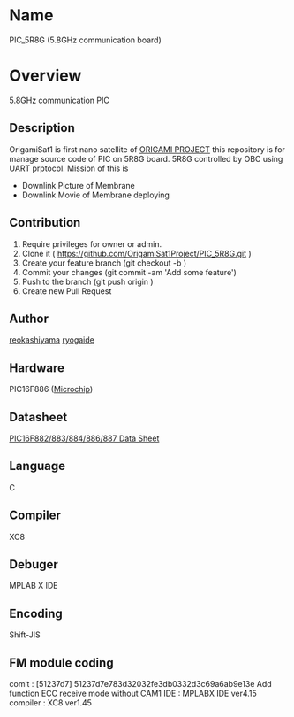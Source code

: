# Name
PIC_5R8G (5.8GHz communication board)

# Overview
5.8GHz communication PIC

## Description
OrigamiSat1 is first nano satellite of [ORIGAMI PROJECT](http://www.origami.titech.ac.jp/)
this repository is for manage source code of PIC on 5R8G board. 5R8G controlled by OBC using UART prptocol.
Mission of this is
* Downlink Picture of Membrane
* Downlink Movie of Membrane deploying

## Contribution

1. Require privileges for owner or admin.
1. Clone it ( https://github.com/OrigamiSat1Project/PIC_5R8G.git )
1. Create your feature branch (git checkout -b <my-new-feature>)
1. Commit your changes (git commit -am 'Add some feature')
1. Push to the branch (git push origin <my-new-feature>)
1. Create new Pull Request

## Author

[reokashiyama](https://github.com/reokashiyama)
[ryogaide](https://github.com/ryogaide)

## Hardware
PIC16F886 ([Microchip](http://www.microchip.com/ja))

## Datasheet
[PIC16F882/883/884/886/887 Data Sheet](http://ww1.microchip.com/downloads/en/DeviceDoc/41291D.pdf)

## Language
C

## Compiler
XC8

## Debuger
MPLAB X IDE

## Encoding
Shift-JIS

## FM module coding
comit : [51237d7] 51237d7e783d32032fe3db0332d3c69a6ab9e13e  Add function ECC receive mode without CAM1
IDE : MPLABX IDE ver4.15
compiler : XC8 ver1.45
